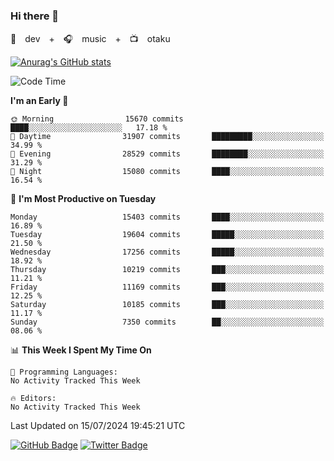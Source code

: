 ### Hi there 👋

🚀　dev　+　🎧　music　+　📺　otaku


[![Anurag's GitHub stats](https://github-readme-stats.vercel.app/api?username=koheitasaka&count_private=true&show_icons=true&theme=monokai)](https://github.com/koheitasaka/github-readme-stats)

<!--START_SECTION:waka-->
![Code Time](http://img.shields.io/badge/Code%20Time-1%2C161%20hrs%2023%20mins-blue)

**I'm an Early 🐤** 

```text
🌞 Morning                15670 commits       ████░░░░░░░░░░░░░░░░░░░░░   17.18 % 
🌆 Daytime                31907 commits       █████████░░░░░░░░░░░░░░░░   34.99 % 
🌃 Evening                28529 commits       ████████░░░░░░░░░░░░░░░░░   31.29 % 
🌙 Night                  15080 commits       ████░░░░░░░░░░░░░░░░░░░░░   16.54 % 
```
📅 **I'm Most Productive on Tuesday** 

```text
Monday                   15403 commits       ████░░░░░░░░░░░░░░░░░░░░░   16.89 % 
Tuesday                  19604 commits       █████░░░░░░░░░░░░░░░░░░░░   21.50 % 
Wednesday                17256 commits       █████░░░░░░░░░░░░░░░░░░░░   18.92 % 
Thursday                 10219 commits       ███░░░░░░░░░░░░░░░░░░░░░░   11.21 % 
Friday                   11169 commits       ███░░░░░░░░░░░░░░░░░░░░░░   12.25 % 
Saturday                 10185 commits       ███░░░░░░░░░░░░░░░░░░░░░░   11.17 % 
Sunday                   7350 commits        ██░░░░░░░░░░░░░░░░░░░░░░░   08.06 % 
```


📊 **This Week I Spent My Time On** 

```text
💬 Programming Languages: 
No Activity Tracked This Week

🔥 Editors: 
No Activity Tracked This Week
```


 Last Updated on 15/07/2024 19:45:21 UTC
<!--END_SECTION:waka-->

[![GitHub Badge](https://img.shields.io/badge/GitHub-100000?style=for-the-badge&logo=github&logoColor=white)](https://github.com/koheitasaka)
[![Twitter Badge](https://img.shields.io/badge/Twitter-1DA1F2?style=for-the-badge&logo=twitter&logoColor=white)](https://twitter.com/sleep_asleep_)
